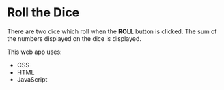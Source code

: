 Roll the Dice
=============
There are two dice which roll when the **ROLL** button is clicked. The sum of the numbers displayed on the dice
is displayed.

This web app uses:
* CSS
* HTML
* JavaScript
